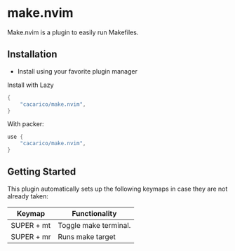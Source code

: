 # make.nvim

Make.nvim is a plugin to easily run Makefiles.



## Installation

- Install using your favorite plugin manager

Install with Lazy

```lua
{
    "cacarico/make.nvim",
}
```

With packer:
```lua
use {
    "cacarico/make.nvim",
}
```


## Getting Started

This plugin automatically sets up the following keymaps in case they are not already taken:


| Keymap             | Functionality                                                  |
|--------------------|----------------------------------------------------------------|
| SUPER + mt         | Toggle make terminal.                                          |
| SUPER + mr         | Runs make target                                               |
